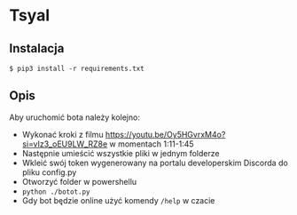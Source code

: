 # Tsyal

## Instalacja

`$ pip3 install -r requirements.txt`


## Opis
Aby uruchomić bota należy kolejno:
 - Wykonać kroki z filmu https://youtu.be/Oy5HGvrxM4o?si=vIz3_oEU9LW_RZ8e w momentach 1:11-1:45
 - Następnie umieścić wszystkie pliki w jednym folderze
 - Wkleić swój token wygenerowany na portalu developerskim Discorda do pliku config.py
 - Otworzyć folder w powershellu
 - `python ./botot.py`
 - Gdy bot będzie online użyć komendy `/help` w czacie


